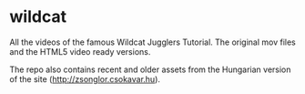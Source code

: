 # wildcat

All the videos of the famous Wildcat Jugglers Tutorial. The original mov files and the HTML5 video ready versions.

The repo also contains recent and older assets from the Hungarian version of the site (http://zsonglor.csokavar.hu).
